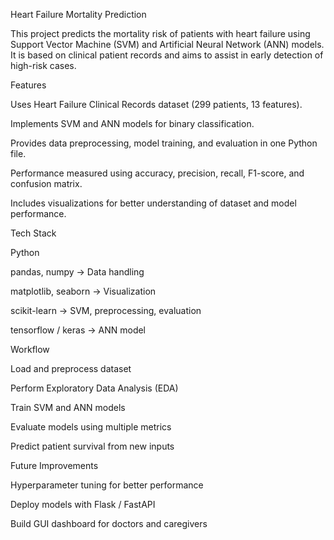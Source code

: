 Heart Failure Mortality Prediction

This project predicts the mortality risk of patients with heart failure using Support Vector Machine (SVM) and Artificial Neural Network (ANN) models. It is based on clinical patient records and aims to assist in early detection of high-risk cases.

Features

Uses Heart Failure Clinical Records dataset (299 patients, 13 features).

Implements SVM and ANN models for binary classification.

Provides data preprocessing, model training, and evaluation in one Python file.

Performance measured using accuracy, precision, recall, F1-score, and confusion matrix.

Includes visualizations for better understanding of dataset and model performance.

Tech Stack

Python

pandas, numpy → Data handling

matplotlib, seaborn → Visualization

scikit-learn → SVM, preprocessing, evaluation

tensorflow / keras → ANN model

Workflow

Load and preprocess dataset

Perform Exploratory Data Analysis (EDA)

Train SVM and ANN models

Evaluate models using multiple metrics

Predict patient survival from new inputs

Future Improvements

Hyperparameter tuning for better performance

Deploy models with Flask / FastAPI

Build GUI dashboard for doctors and caregivers
